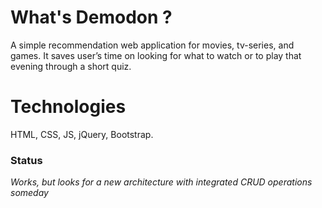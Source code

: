 # What's Demodon ?
A simple recommendation web application for movies, tv-series, and games.  It saves user’s time on looking for what to watch or to play that evening through a short quiz.
# Technologies
 HTML, CSS, JS, jQuery, Bootstrap.
### Status
*Works, but looks for a new architecture with integrated CRUD operations someday* 

